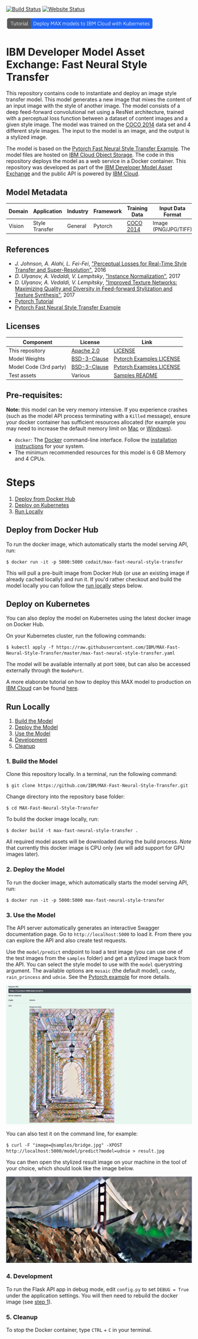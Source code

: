[![Build Status](https://travis-ci.org/IBM/MAX-Fast-Neural-Style-Transfer.svg?branch=master)](https://travis-ci.org/IBM/MAX-Fast-Neural-Style-Transfer) [![Website Status](https://img.shields.io/website/http/max-fast-neural-style-transfer.max.us-south.containers.appdomain.cloud/swagger.json.svg?label=api+demo)](http://max-fast-neural-style-transfer.max.us-south.containers.appdomain.cloud/)

[<img src="docs/deploy-max-to-ibm-cloud-with-kubernetes-button.png" width="400px">](http://ibm.biz/max-to-ibm-cloud-tutorial)

# IBM Developer Model Asset Exchange: Fast Neural Style Transfer

This repository contains code to instantiate and deploy an image style transfer model. This model generates a new image that mixes the content of an input image with the style of another image. The model consists of a deep feed-forward convolutional net using a ResNet architecture, trained with a perceptual loss function between a dataset of content images and a given style image. The model was trained on the [COCO 2014](http://mscoco.org/dataset/#download) data set and 4 different style images. The input to the model is an image, and the output is a stylized image.

The model is based on the [Pytorch Fast Neural Style Transfer Example](https://github.com/pytorch/examples/tree/master/fast_neural_style). The model files are hosted on [IBM Cloud Object Storage](http://s3.us-south.cloud-object-storage.appdomain.cloud/max-assets-prod/max-fast-neural-style-transfer/1.0.0/assets.tar.gz). The code in this repository deploys the model as a web service in a Docker container. This repository was developed as part of the [IBM Developer Model Asset Exchange](https://developer.ibm.com/code/exchanges/models/) and the public API is powered by [IBM Cloud](https://ibm.biz/Bdz2XM).

## Model Metadata
| Domain | Application | Industry  | Framework | Training Data | Input Data Format |
| ------------- | --------  | -------- | --------- | --------- | -------------- |
| Vision | Style Transfer | General | Pytorch | [COCO 2014](http://mscoco.org/dataset/#download) | Image (PNG/JPG/TIFF)|

## References

* _J. Johnson, A. Alahi, L. Fei-Fei_, ["Perceptual Losses for Real-Time Style Transfer and Super-Resolution"](https://arxiv.org/pdf/1603.08155.pdf), 2016
* _D. Ulyanov, A. Vedaldi, V. Lempitsky_, ["Instance Normalization"](https://arxiv.org/pdf/1607.08022.pdf), 2017
* _D. Ulyanov, A. Vedaldi, V. Lempitsky_, ["Improved Texture Networks: Maximizing Quality and Diversity in Feed-forward Stylization and Texture Synthesis"](https://arxiv.org/pdf/1701.02096.pdf), 2017
* [Pytorch Tutorial](http://pytorch.org/tutorials/advanced/neural_style_tutorial.html)
* [Pytorch Fast Neural Style Transfer Example](https://github.com/pytorch/examples/tree/master/fast_neural_style)

## Licenses

| Component | License | Link  |
| ------------- | --------  | -------- |
| This repository | [Apache 2.0](https://www.apache.org/licenses/LICENSE-2.0) | [LICENSE](LICENSE) |
| Model Weights | [BSD-3-Clause](https://opensource.org/licenses/BSD-3-Clause) | [Pytorch Examples LICENSE](https://github.com/pytorch/examples/blob/master/LICENSE) |
| Model Code (3rd party) | [BSD-3-Clause](https://opensource.org/licenses/BSD-3-Clause) | [Pytorch Examples LICENSE](https://github.com/pytorch/examples/blob/master/LICENSE) |
| Test assets | Various | [Samples README](samples/README.md) |

## Pre-requisites:

**Note:** this model can be very memory intensive. If you experience crashes (such as the model API process terminating with a `Killed` message), ensure your docker container has sufficient resources allocated (for example you may need to increase the default memory limit on [Mac](https://docs.docker.com/docker-for-mac/#advanced-tab) or [Windows](https://docs.docker.com/docker-for-windows/#advanced)). 

* `docker`: The [Docker](https://www.docker.com/) command-line interface. Follow the [installation instructions](https://docs.docker.com/install/) for your system.
* The minimum recommended resources for this model is 6 GB Memory and 4 CPUs.

# Steps

1. [Deploy from Docker Hub](#deploy-from-docker-hub)
2. [Deploy on Kubernetes](#deploy-on-kubernetes)
3. [Run Locally](#run-locally)

## Deploy from Docker Hub

To run the docker image, which automatically starts the model serving API, run:

```
$ docker run -it -p 5000:5000 codait/max-fast-neural-style-transfer
```

This will pull a pre-built image from Docker Hub (or use an existing image if already cached locally) and run it.
If you'd rather checkout and build the model locally you can follow the [run locally](#run-locally) steps below.

## Deploy on Kubernetes

You can also deploy the model on Kubernetes using the latest docker image on Docker Hub.

On your Kubernetes cluster, run the following commands:

```
$ kubectl apply -f https://raw.githubusercontent.com/IBM/MAX-Fast-Neural-Style-Transfer/master/max-fast-neural-style-transfer.yaml
```

The model will be available internally at port `5000`, but can also be accessed externally through the `NodePort`.

A more elaborate tutorial on how to deploy this MAX model to production on [IBM Cloud](https://ibm.biz/Bdz2XM) can be found [here](http://ibm.biz/max-to-ibm-cloud-tutorial).

## Run Locally

1. [Build the Model](#1-build-the-model)
2. [Deploy the Model](#2-deploy-the-model)
3. [Use the Model](#3-use-the-model)
4. [Development](#4-development)
5. [Cleanup](#5-cleanup)

### 1. Build the Model

Clone this repository locally. In a terminal, run the following command:

```
$ git clone https://github.com/IBM/MAX-Fast-Neural-Style-Transfer.git
```

Change directory into the repository base folder:

```
$ cd MAX-Fast-Neural-Style-Transfer
```

To build the docker image locally, run: 

```
$ docker build -t max-fast-neural-style-transfer .
```

All required model assets will be downloaded during the build process. _Note_ that currently this docker image is CPU only (we will add support for GPU images later).


### 2. Deploy the Model

To run the docker image, which automatically starts the model serving API, run:

```
$ docker run -it -p 5000:5000 max-fast-neural-style-transfer
```

### 3. Use the Model

The API server automatically generates an interactive Swagger documentation page. Go to `http://localhost:5000` to load it. From there you can explore the API and also create test requests.

Use the `model/predict` endpoint to load a test image (you can use one of the test images from the `samples` folder) and get a stylized image back from the API. You can select the style model to use with the `model` querystring argument. The available options are `mosaic` (the default model), `candy`, `rain_princess` and `udnie`. See the [Pytorch example](https://github.com/pytorch/examples/tree/master/fast_neural_style#models) for more details.

![Swagger Doc Screenshot](docs/swagger-screenshot.png)

You can also test it on the command line, for example:

```
$ curl -F "image=@samples/bridge.jpg" -XPOST http://localhost:5000/model/predict?model=udnie > result.jpg
```

You can then open the stylized result image on your machine in the tool of your choice, which should look like the image below.

![CLI Screenshot](docs/cli-screenshot.jpg)

### 4. Development

To run the Flask API app in debug mode, edit `config.py` to set `DEBUG = True` under the application settings. You will then need to rebuild the docker image (see [step 1](#1-build-the-model)).

### 5. Cleanup

To stop the Docker container, type `CTRL` + `C` in your terminal.

